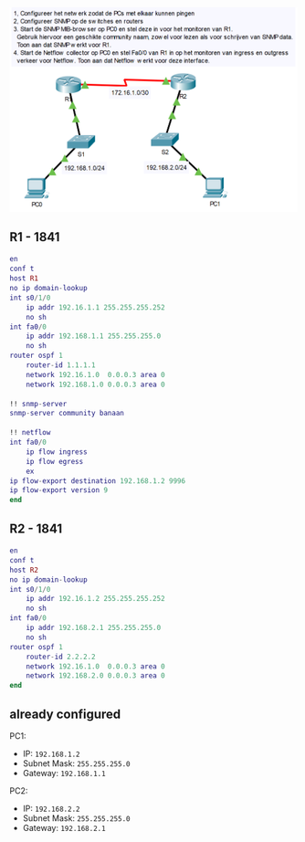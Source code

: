 ![](https://github.com/Ketho/ADVSW/blob/master/lab2%20snmp/snmp.png)

## R1 - 1841
```lua
en
conf t
host R1
no ip domain-lookup
int s0/1/0
    ip addr 192.16.1.1 255.255.255.252
    no sh
int fa0/0
    ip addr 192.168.1.1 255.255.255.0
    no sh
router ospf 1
    router-id 1.1.1.1
    network 192.16.1.0  0.0.0.3 area 0
    network 192.168.1.0 0.0.0.3 area 0

!! snmp-server
snmp-server community banaan

!! netflow
int fa0/0
    ip flow ingress
    ip flow egress
    ex
ip flow-export destination 192.168.1.2 9996
ip flow-export version 9
end
```

## R2 - 1841
```lua
en
conf t
host R2
no ip domain-lookup
int s0/1/0
    ip addr 192.16.1.2 255.255.255.252
    no sh
int fa0/0
    ip addr 192.168.2.1 255.255.255.0
    no sh
router ospf 1
    router-id 2.2.2.2
    network 192.16.1.0  0.0.0.3 area 0
    network 192.168.2.0 0.0.0.3 area 0
end
```

## already configured
PC1:
- IP: `192.168.1.2`
- Subnet Mask: `255.255.255.0`
- Gateway: `192.168.1.1`

PC2:
- IP: `192.168.2.2`
- Subnet Mask: `255.255.255.0`
- Gateway: `192.168.2.1`
